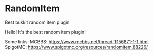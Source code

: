 # RandomItem
Best bukkit random item plugin

Hello! It's the best random item plugin!

Some links:
MCBBS: https://www.mcbbs.net/thread-1156871-1-1.html
SpigotMC: https://www.spigotmc.org/resources/randomitem.88226/


